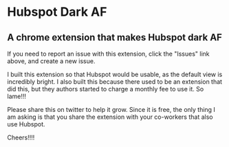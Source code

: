 # Hubspot Dark AF

## A chrome extension that makes Hubspot dark AF

If you need to report an issue with this extension, click the "Issues"
link above, and create a new issue.

I built this extension so that Hubspot would be usable, as the default
view is incredibly bright. I also built this because there used to be
an extension that did this, but they authors started to charge a
monthly fee to use it. So lame!!!

Please share this on twitter to help it grow. Since it is free, the
only thing I am asking is that you share the extension with your
co-workers that also use Hubspot.

Cheers!!!!

